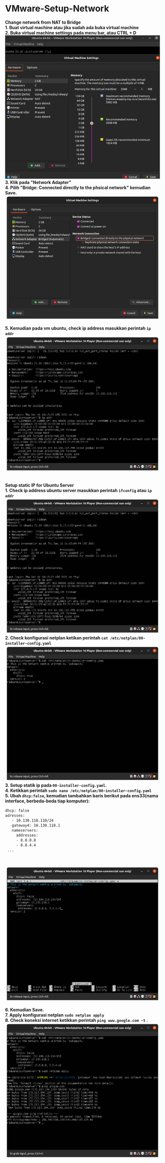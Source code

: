 # VMware-Setup-Network
**Change network from NAT to Bridge**<br>
**1. Buat virtual machine atau jika sudah ada buka virtual machine**<br>
**2. Buka virtual machine settings pada menu bar, atau CTRL + D**<br>
![Gambar VMware - Setup Network](screenshot/gambar1.png)<br>
**3. Klik pada "Network Adapter"**<br>
**4. Pilih "Bridge: Connected directly to the phsical network" kemudian Save.**<br>
![Gambar VMware - Setup Network](screenshot/gambar2.png)<br>

**5. Kemudian pada vm ubuntu, check ip address masukkan perintah `ip addr`**<br>
![Gambar VMware - Setup Network](screenshot/gambar3.png)<br><br>

**Setup static IP for Ubuntu Server**<br>
**1. Check ip address ubuntu server masukkan perintah `ifconfig` atau `ip addr`**<br>
![Gambar VMware - Setup Network](screenshot/gambar3.png)<br>
**2. Check konfigurasi netplan ketikan perintah `cat /etc/netplan/00-installer-config.yaml`**<br>
![Gambar VMware - Setup Network](screenshot/gambar4.png)<br>
**3. Setup statik ip pada `00-installer-config.yaml`.**<br>
**4. Ketikkan perintah `sudo nano /etc/netplan/00-installer-config.yaml`**<br>
**5. Ubah `dhcp:false`, kemudian tambahkan baris berikut pada ens33(nama interface, berbeda-beda tiap komputer):**
```..
dhcp: false
adresses:
   - 10.130.118.110/24
   gateway4: 10.130.118.1
   nameservers:
     addresses:
     - 8.8.8.8
     - 8.8.4.4
 ...

```
<br>

![Gambar VMware - Setup Network](screenshot/gambar5.png)<br>

**6. Kemudian Save.**<br>
**7. Apply konfigurasi netplan `sudo netplan apply`**<br>
**8. Check koneksi internet ketikkan perintah `ping www.google.com -t` .**<br>
![Gambar VMware - Setup Network](screenshot/gambar6.png)<br>